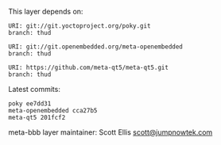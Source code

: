 This layer depends on:

    URI: git://git.yoctoproject.org/poky.git
    branch: thud

    URI: git://git.openembedded.org/meta-openembedded
    branch: thud

    URI: https://github.com/meta-qt5/meta-qt5.git
    branch: thud

Latest commits:

    poky ee7dd31
    meta-openembedded cca27b5
    meta-qt5 201fcf2


meta-bbb layer maintainer: Scott Ellis <scott@jumpnowtek.com>
